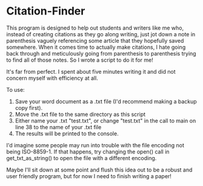 # Citation-Finder

This program is designed to help out students and writers like me who, instead of creating citations as they go along
writing, just jot down a note in parenthesis vaguely referencing some article that they hopefully saved somewhere. When
it comes time to actually make citations, I hate going back through and meticulously going from parenthesis to
parenthesis trying to find all of those notes. So I wrote a script to do it for me!

It's far from perfect. I spent about five minutes writing it and did not concern myself with efficiency at all.

To use:
1. Save your word document as a .txt file (I'd recommend making a backup copy first).
2. Move the .txt file to the same directory as this script
3. Either name your .txt "test.txt", or change "test.txt" in the call to main on line 38 to the name of your .txt file
4. The results will be printed to the console.

I'd imagine some people may run into trouble with the file encoding not being ISO-8859-1. If that happens, try changing the open() call in get_txt_as_string()
to open the file with a different encoding. 

Maybe I'll sit down at some point and flush this idea out to be a robust and user friendly program, but for now I need to finish writing a paper!
